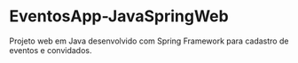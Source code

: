 # EventosApp-JavaSpringWeb
Projeto web em Java desenvolvido com Spring Framework para cadastro de eventos e convidados.
